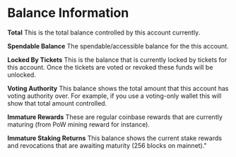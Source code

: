 # Balance Information

**Total** This is the total balance controlled by this account currently.

**Spendable Balance** The spendable/accessible balance for the this account.

**Locked By Tickets** This is the balance that is currently locked by tickets for this account. Once the tickets are voted or revoked these funds will be unlocked.

**Voting Authority** This balance shows the total amount that this account has voting authority over. For example, if you use a voting-only wallet this will show that total amount controlled.

**Immature Rewards** These are regular coinbase rewards that are currently maturing (from PoW mining reward for instance).

**Immature Staking Returns** This balance shows the current stake rewards and revocations that are awaiting maturity (256 blocks on mainnet)."
